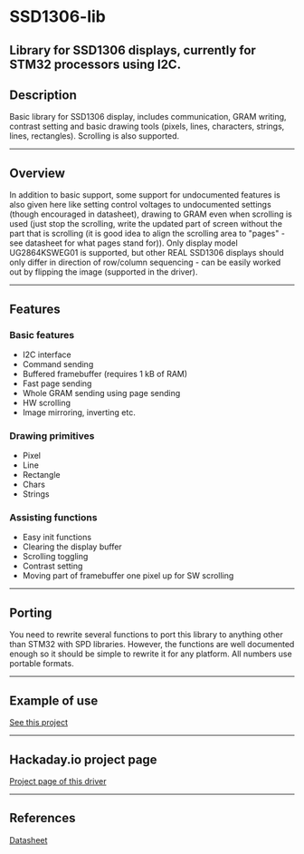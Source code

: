 # SSD1306-lib
Library for SSD1306 displays, currently for STM32 processors using I2C.
----
## Description
Basic library for SSD1306 display, includes communication, GRAM writing, contrast setting and basic drawing tools (pixels, lines, characters, strings, lines, rectangles). Scrolling is also supported.

----
## Overview
In addition to basic support, some support for undocumented features is also given here like setting control voltages to undocumented settings (though encouraged in datasheet), drawing to GRAM even when scrolling is used (just stop the scrolling, write the updated part of screen without the part that is scrolling (it is good idea to align the scrolling area to "pages" - see datasheet for what pages stand for)). Only display model UG2864KSWEG01 is supported, but other REAL SSD1306 displays should only differ in direction of row/column sequencing - can be easily worked out by flipping the image (supported in the driver).

----
## Features
### Basic features
* I2C interface
* Command sending
* Buffered framebuffer (requires 1 kB of RAM)
* Fast page sending
* Whole GRAM sending using page sending
* HW scrolling
* Image mirroring, inverting etc.
### Drawing primitives
* Pixel
* Line
* Rectangle
* Chars
* Strings
### Assisting functions
* Easy init functions
* Clearing the display buffer
* Scrolling toggling
* Contrast setting
* Moving part of framebuffer one pixel up for SW scrolling

----
## Porting
You need to rewrite several functions to port this library to anything other than STM32 with SPD libraries. However, the functions are well documented enough so it should be simple to rewrite it for any platform. All numbers use portable formats.

----
## Example of use
[See this project](https://github.com/MR-DOS/TDR_diploma_thesis/blob/master/Firmware/src/board.c)

----
## Hackaday.io project page
[Project page of this driver](https://hackaday.io/project/183059-ssd1306-display-driver-for-stm32)

---
## References
[Datasheet](https://cdn-shop.adafruit.com/datasheets/UG-2864HSWEG01.pdf)
